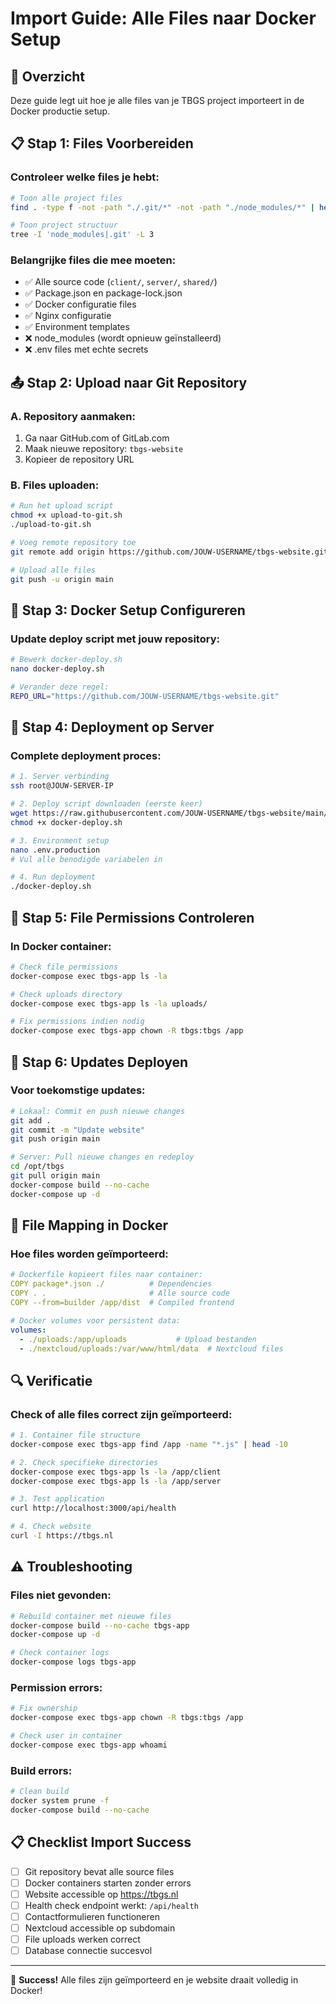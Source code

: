 # Import Guide: Alle Files naar Docker Setup

## 🎯 Overzicht

Deze guide legt uit hoe je alle files van je TBGS project importeert in de Docker productie setup.

## 📋 Stap 1: Files Voorbereiden

### Controleer welke files je hebt:
```bash
# Toon alle project files
find . -type f -not -path "./.git/*" -not -path "./node_modules/*" | head -20

# Toon project structuur
tree -I 'node_modules|.git' -L 3
```

### Belangrijke files die mee moeten:
- ✅ Alle source code (`client/`, `server/`, `shared/`)
- ✅ Package.json en package-lock.json
- ✅ Docker configuratie files
- ✅ Nginx configuratie
- ✅ Environment templates
- ❌ node_modules (wordt opnieuw geïnstalleerd)
- ❌ .env files met echte secrets

## 📤 Stap 2: Upload naar Git Repository

### A. Repository aanmaken:
1. Ga naar GitHub.com of GitLab.com
2. Maak nieuwe repository: `tbgs-website`
3. Kopieer de repository URL

### B. Files uploaden:
```bash
# Run het upload script
chmod +x upload-to-git.sh
./upload-to-git.sh

# Voeg remote repository toe
git remote add origin https://github.com/JOUW-USERNAME/tbgs-website.git

# Upload alle files
git push -u origin main
```

## 🐳 Stap 3: Docker Setup Configureren

### Update deploy script met jouw repository:
```bash
# Bewerk docker-deploy.sh
nano docker-deploy.sh

# Verander deze regel:
REPO_URL="https://github.com/JOUW-USERNAME/tbgs-website.git"
```

## 🚀 Stap 4: Deployment op Server

### Complete deployment proces:

```bash
# 1. Server verbinding
ssh root@JOUW-SERVER-IP

# 2. Deploy script downloaden (eerste keer)
wget https://raw.githubusercontent.com/JOUW-USERNAME/tbgs-website/main/docker-deploy.sh
chmod +x docker-deploy.sh

# 3. Environment setup
nano .env.production
# Vul alle benodigde variabelen in

# 4. Run deployment
./docker-deploy.sh
```

## 📁 Stap 5: File Permissions Controleren

### In Docker container:
```bash
# Check file permissions
docker-compose exec tbgs-app ls -la

# Check uploads directory
docker-compose exec tbgs-app ls -la uploads/

# Fix permissions indien nodig
docker-compose exec tbgs-app chown -R tbgs:tbgs /app
```

## 🔄 Stap 6: Updates Deployen

### Voor toekomstige updates:
```bash
# Lokaal: Commit en push nieuwe changes
git add .
git commit -m "Update website"
git push origin main

# Server: Pull nieuwe changes en redeploy
cd /opt/tbgs
git pull origin main
docker-compose build --no-cache
docker-compose up -d
```

## 📂 File Mapping in Docker

### Hoe files worden geïmporteerd:

```yaml
# Dockerfile kopieert files naar container:
COPY package*.json ./          # Dependencies
COPY . .                       # Alle source code
COPY --from=builder /app/dist  # Compiled frontend

# Docker volumes voor persistent data:
volumes:
  - ./uploads:/app/uploads           # Upload bestanden
  - ./nextcloud/uploads:/var/www/html/data  # Nextcloud files
```

## 🔍 Verificatie

### Check of alle files correct zijn geïmporteerd:

```bash
# 1. Container file structure
docker-compose exec tbgs-app find /app -name "*.js" | head -10

# 2. Check specifieke directories
docker-compose exec tbgs-app ls -la /app/client
docker-compose exec tbgs-app ls -la /app/server

# 3. Test application
curl http://localhost:3000/api/health

# 4. Check website
curl -I https://tbgs.nl
```

## ⚠️ Troubleshooting

### Files niet gevonden:
```bash
# Rebuild container met nieuwe files
docker-compose build --no-cache tbgs-app
docker-compose up -d

# Check container logs
docker-compose logs tbgs-app
```

### Permission errors:
```bash
# Fix ownership
docker-compose exec tbgs-app chown -R tbgs:tbgs /app

# Check user in container
docker-compose exec tbgs-app whoami
```

### Build errors:
```bash
# Clean build
docker system prune -f
docker-compose build --no-cache
```

## 📋 Checklist Import Success

- [ ] Git repository bevat alle source files
- [ ] Docker containers starten zonder errors
- [ ] Website accessible op https://tbgs.nl
- [ ] Health check endpoint werkt: `/api/health`
- [ ] Contactformulieren functioneren
- [ ] Nextcloud accessible op subdomain
- [ ] File uploads werken correct
- [ ] Database connectie succesvol

---

🎉 **Success!** Alle files zijn geïmporteerd en je website draait volledig in Docker!